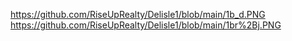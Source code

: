 https://github.com/RiseUpRealty/Delisle1/blob/main/1b_d.PNG
https://github.com/RiseUpRealty/Delisle1/blob/main/1br%2Bj.PNG
